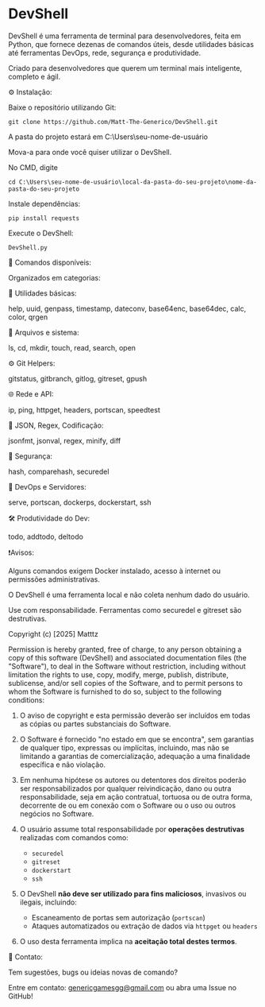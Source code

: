 # DevShell

DevShell é uma ferramenta de terminal para desenvolvedores, feita em Python, que fornece dezenas de comandos úteis, desde utilidades básicas até ferramentas DevOps, rede, segurança e produtividade.

Criado para desenvolvedores que querem um terminal mais inteligente, completo e ágil.

⚙️ Instalação:

Baixe o repositório utilizando Git:

`git clone https://github.com/Matt-The-Generico/DevShell.git`

A pasta do projeto estará em C:\Users\seu-nome-de-usuário

Mova-a para onde você quiser utilizar o DevShell.

No CMD, digite

`cd C:\Users\seu-nome-de-usuário\local-da-pasta-do-seu-projeto\nome-da-pasta-do-seu-projeto`

Instale dependências:

`pip install requests`

Execute o DevShell:

`DevShell.py`

🧠 Comandos disponíveis:

Organizados em categorias:

🔹 Utilidades básicas:

help, uuid, genpass, timestamp, dateconv, base64enc, base64dec, calc, color, qrgen

🧩 Arquivos e sistema:

ls, cd, mkdir, touch, read, search, open

⚙️ Git Helpers:

gitstatus, gitbranch, gitlog, gitreset, gpush

🌐 Rede e API:

ip, ping, httpget, headers, portscan, speedtest

🧪 JSON, Regex, Codificação:

jsonfmt, jsonval, regex, minify, diff

🔐 Segurança:

hash, comparehash, securedel

🚀 DevOps e Servidores:

serve, portscan, dockerps, dockerstart, ssh

🛠️ Produtividade do Dev:

todo, addtodo, deltodo

❗Avisos:

Alguns comandos exigem Docker instalado, acesso à internet ou permissões administrativas.

O DevShell é uma ferramenta local e não coleta nenhum dado do usuário.

Use com responsabilidade. Ferramentas como securedel e gitreset são destrutivas.

Copyright (c) [2025] Matttz

Permission is hereby granted, free of charge, to any person obtaining a copy
of this software (DevShell) and associated documentation files (the "Software"),
to deal in the Software without restriction, including without limitation the rights
to use, copy, modify, merge, publish, distribute, sublicense, and/or sell copies
of the Software, and to permit persons to whom the Software is furnished to do so,
subject to the following conditions:

1. O aviso de copyright e esta permissão deverão ser incluídos em todas as cópias
ou partes substanciais do Software.

2. O Software é fornecido "no estado em que se encontra", sem garantias de qualquer tipo,
expressas ou implícitas, incluindo, mas não se limitando a garantias de comercialização,
adequação a uma finalidade específica e não violação.

3. Em nenhuma hipótese os autores ou detentores dos direitos poderão ser responsabilizados
por qualquer reivindicação, dano ou outra responsabilidade, seja em ação contratual,
tortuosa ou de outra forma, decorrente de ou em conexão com o Software ou o uso
ou outros negócios no Software.

4. O usuário assume total responsabilidade por **operações destrutivas** realizadas com comandos como:
   - `securedel`
   - `gitreset`
   - `dockerstart`
   - `ssh`

5. O DevShell **não deve ser utilizado para fins maliciosos**, invasivos ou ilegais, incluindo:
   - Escaneamento de portas sem autorização (`portscan`)
   - Ataques automatizados ou extração de dados via `httpget` ou `headers`

6. O uso desta ferramenta implica na **aceitação total destes termos**.


📧 Contato:

Tem sugestões, bugs ou ideias novas de comando?

Entre em contato: genericgamesgg@gmail.com ou abra uma Issue no GitHub!
